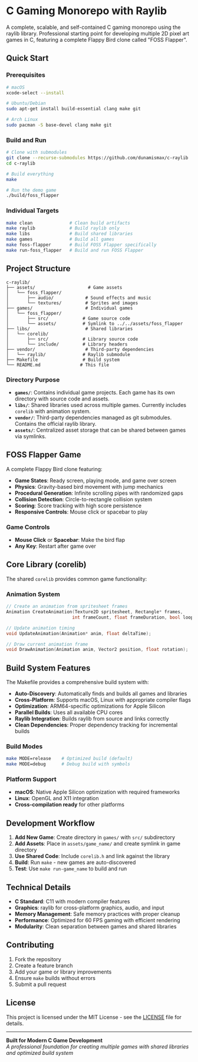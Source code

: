 # C Gaming Monorepo with Raylib

A complete, scalable, and self-contained C gaming monorepo using the raylib library. Professional starting point for developing multiple 2D pixel art games in C, featuring a complete Flappy Bird clone called "FOSS Flapper".

## Quick Start

### Prerequisites

```bash
# macOS
xcode-select --install

# Ubuntu/Debian  
sudo apt-get install build-essential clang make git

# Arch Linux
sudo pacman -S base-devel clang make git
```

### Build and Run

```bash
# Clone with submodules
git clone --recurse-submodules https://github.com/dunamismax/c-raylib
cd c-raylib

# Build everything
make

# Run the demo game
./build/foss_flapper
```

### Individual Targets

```bash
make clean              # Clean build artifacts
make raylib             # Build raylib only
make libs               # Build shared libraries
make games              # Build all games
make foss-flapper       # Build FOSS Flapper specifically
make run-foss_flapper   # Build and run FOSS Flapper
```

## Project Structure

```
c-raylib/
├── assets/                    # Game assets
│   └── foss_flapper/
│       ├── audio/            # Sound effects and music
│       └── textures/         # Sprites and images
├── games/                    # Individual games
│   └── foss_flapper/
│       ├── src/             # Game source code
│       └── assets/          # Symlink to ../../assets/foss_flapper
├── libs/                     # Shared libraries
│   └── corelib/
│       ├── src/             # Library source code
│       └── include/         # Library headers
├── vendor/                   # Third-party dependencies
│   └── raylib/              # Raylib submodule
├── Makefile                 # Build system
└── README.md               # This file
```

### Directory Purpose

- **`games/`**: Contains individual game projects. Each game has its own directory with source code and assets.
- **`libs/`**: Shared libraries used across multiple games. Currently includes `corelib` with animation system.
- **`vendor/`**: Third-party dependencies managed as git submodules. Contains the official raylib library.
- **`assets/`**: Centralized asset storage that can be shared between games via symlinks.

## FOSS Flapper Game

A complete Flappy Bird clone featuring:

- **Game States**: Ready screen, playing mode, and game over screen
- **Physics**: Gravity-based bird movement with jump mechanics
- **Procedural Generation**: Infinite scrolling pipes with randomized gaps
- **Collision Detection**: Circle-to-rectangle collision system
- **Scoring**: Score tracking with high score persistence
- **Responsive Controls**: Mouse click or spacebar to play

### Game Controls

- **Mouse Click** or **Spacebar**: Make the bird flap
- **Any Key**: Restart after game over

## Core Library (corelib)

The shared `corelib` provides common game functionality:

### Animation System

```c
// Create an animation from spritesheet frames
Animation CreateAnimation(Texture2D spritesheet, Rectangle* frames, 
                         int frameCount, float frameDuration, bool loop);

// Update animation timing
void UpdateAnimation(Animation* anim, float deltaTime);

// Draw current animation frame
void DrawAnimation(Animation anim, Vector2 position, float rotation);
```

## Build System Features

The Makefile provides a comprehensive build system with:

- **Auto-Discovery**: Automatically finds and builds all games and libraries
- **Cross-Platform**: Supports macOS, Linux with appropriate compiler flags
- **Optimization**: ARM64-specific optimizations for Apple Silicon
- **Parallel Builds**: Uses all available CPU cores
- **Raylib Integration**: Builds raylib from source and links correctly
- **Clean Dependencies**: Proper dependency tracking for incremental builds

### Build Modes

```bash
make MODE=release    # Optimized build (default)
make MODE=debug      # Debug build with symbols
```

### Platform Support

- **macOS**: Native Apple Silicon optimization with required frameworks
- **Linux**: OpenGL and X11 integration
- **Cross-compilation ready** for other platforms

## Development Workflow

1. **Add New Game**: Create directory in `games/` with `src/` subdirectory
2. **Add Assets**: Place in `assets/game_name/` and create symlink in game directory
3. **Use Shared Code**: Include `corelib.h` and link against the library
4. **Build**: Run `make` - new games are auto-discovered
5. **Test**: Use `make run-game_name` to build and run

## Technical Details

- **C Standard**: C11 with modern compiler features
- **Graphics**: raylib for cross-platform graphics, audio, and input
- **Memory Management**: Safe memory practices with proper cleanup
- **Performance**: Optimized for 60 FPS gaming with efficient rendering
- **Modularity**: Clean separation between games and shared libraries

## Contributing

1. Fork the repository
2. Create a feature branch
3. Add your game or library improvements  
4. Ensure `make` builds without errors
5. Submit a pull request

## License

This project is licensed under the MIT License - see the [LICENSE](LICENSE) file for details.

---

**Built for Modern C Game Development**  
*A professional foundation for creating multiple games with shared libraries and optimized build system*